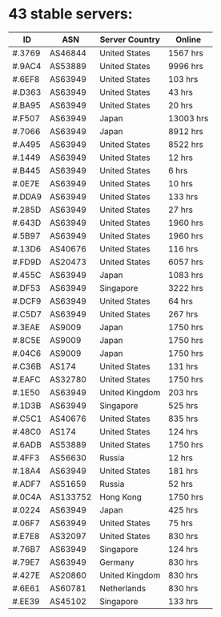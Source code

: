 # 43 stable servers:

| ID | ASN | Server Country | Online |
| ------ | ------ | ------ | ------ |
| #.3769 | AS46844 | United States | 1567 hrs |
| #.9AC4 | AS53889 | United States | 9996 hrs |
| #.6EF8 | AS63949 | United States | 103 hrs |
| #.D363 | AS63949 | United States | 43 hrs |
| #.BA95 | AS63949 | United States | 20 hrs |
| #.F507 | AS63949 | Japan | 13003 hrs |
| #.7066 | AS63949 | Japan | 8912 hrs |
| #.A495 | AS63949 | United States | 8522 hrs |
| #.1449 | AS63949 | United States | 12 hrs |
| #.B445 | AS63949 | United States | 6 hrs |
| #.0E7E | AS63949 | United States | 10 hrs |
| #.DDA9 | AS63949 | United States | 133 hrs |
| #.285D | AS63949 | United States | 27 hrs |
| #.643D | AS63949 | United States | 1960 hrs |
| #.5B97 | AS63949 | United States | 1960 hrs |
| #.13D6 | AS40676 | United States | 116 hrs |
| #.FD9D | AS20473 | United States | 6057 hrs |
| #.455C | AS63949 | Japan | 1083 hrs |
| #.DF53 | AS63949 | Singapore | 3222 hrs |
| #.DCF9 | AS63949 | United States | 64 hrs |
| #.C5D7 | AS63949 | United States | 267 hrs |
| #.3EAE | AS9009 | Japan | 1750 hrs |
| #.8C5E | AS9009 | Japan | 1750 hrs |
| #.04C6 | AS9009 | Japan | 1750 hrs |
| #.C36B | AS174 | United States | 131 hrs |
| #.EAFC | AS32780 | United States | 1750 hrs |
| #.1E50 | AS63949 | United Kingdom | 203 hrs |
| #.1D3B | AS63949 | Singapore | 525 hrs |
| #.C5C1 | AS40676 | United States | 835 hrs |
| #.48C0 | AS174 | United States | 124 hrs |
| #.6ADB | AS53889 | United States | 1750 hrs |
| #.4FF3 | AS56630 | Russia | 12 hrs |
| #.18A4 | AS63949 | United States | 181 hrs |
| #.ADF7 | AS51659 | Russia | 52 hrs |
| #.0C4A | AS133752 | Hong Kong | 1750 hrs |
| #.0224 | AS63949 | Japan | 425 hrs |
| #.06F7 | AS63949 | United States | 75 hrs |
| #.E7E8 | AS32097 | United States | 830 hrs |
| #.76B7 | AS63949 | Singapore | 124 hrs |
| #.79E7 | AS63949 | Germany | 830 hrs |
| #.427E | AS20860 | United Kingdom | 830 hrs |
| #.6E61 | AS60781 | Netherlands | 830 hrs |
| #.EE39 | AS45102 | Singapore | 133 hrs |

